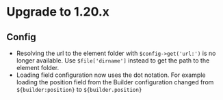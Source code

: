 # Upgrade to 1.20.x

## Config

- Resolving the url to the element folder with `$config->get('url:')` is no longer available. Use `$file['dirname']` instead to get the path to the element folder.
- Loading field configuration now uses the dot notation. For example loading the position field from the Builder configuration changed from `${builder:position}` to `${builder.position}`
